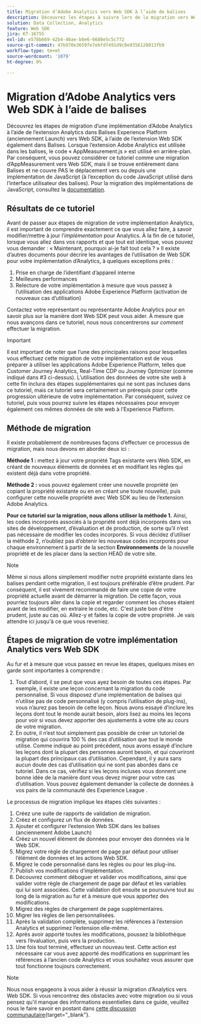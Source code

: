 ```yaml
---
title: Migration d’Adobe Analytics vers Web SDK à l’aide de balises
description: Découvrez les étapes à suivre lors de la migration vers Web SDK, ainsi que les décisions qui devront être prises en cours de route.
solution: Data Collection, Analytics
feature: Web SDK
jira: KT-16755
exl-id: e578b669-42b4-46ae-b6e6-6688e5c5c772
source-git-commit: 47b970e3659fe7ebfdf491d9c0e9356128013fb9
workflow-type: tm+mt
source-wordcount: '1079'
ht-degree: 0%

---
```


# Migration d’Adobe Analytics vers Web SDK à l’aide de balises

Découvrez les étapes de migration d’une implémentation d’Adobe Analytics à l’aide de l’extension Analytics dans Balises Experience Platform (anciennement Launch) vers Web SDK, à l’aide de l’extension Web SDK également dans Balises. Lorsque l’extension Adobe Analytics est utilisée dans les balises, le code « AppMeasurement.js » est utilisé en arrière-plan. Par conséquent, vous pouvez considérer ce tutoriel comme une migration d’AppMeasurement vers Web SDK, mais il se trouve entièrement dans Balises et ne couvre PAS le déplacement vers ou depuis une implémentation de JavaScript (à l’exception du code JavaScript utilisé dans l’interface utilisateur des balises). Pour la migration des implémentations de JavaScript, consultez la [documentation](https://experienceleague.adobe.com/en/docs/analytics/implementation/aep-edge/web-sdk/appmeasurement-to-web-sdk).

## Résultats de ce tutoriel

Avant de passer aux étapes de migration de votre implémentation Analytics, il est important de comprendre exactement ce que vous allez faire, à savoir modifier/mettre à jour l’_implémentation_ pour Analytics. À la fin de ce tutoriel, lorsque vous allez dans vos rapports et que tout est identique, vous pouvez vous demander : « Maintenant, pourquoi ai-je fait tout cela ? » Il existe d’autres documents pour décrire les avantages de l’utilisation de Web SDK pour votre implémentation d’Analytics, à quelques exceptions près :

1. Prise en charge de l’identifiant d’appareil interne
1. Meilleures performances
1. Relecture de votre implémentation à mesure que vous passez à l’utilisation des applications Adobe Experience Platform (activation de nouveaux cas d’utilisation)

Contactez votre représentant ou représentante Adobe Analytics pour en savoir plus sur la manière dont Web SDK peut vous aider. À mesure que nous avançons dans ce tutoriel, nous nous concentrerons sur _comment_ effectuer la migration.

>[!IMPORTANT]
>
>Il est important de noter que l’une des principales raisons pour lesquelles vous effectuez cette migration de votre implémentation est de vous préparer à utiliser les applications Adobe Experience Platform, telles que Customer Journey Analytics, Real-Time CDP ou Journey Optimizer (comme indiqué dans #3 ci-dessus). L’utilisation des données de votre site web à cette fin inclura des étapes supplémentaires qui ne sont pas incluses dans ce tutoriel, mais ce tutoriel sera certainement un prérequis pour cette progression ultérieure de votre implémentation. Par conséquent, suivez ce tutoriel, puis vous pourrez suivre les étapes nécessaires pour envoyer également ces mêmes données de site web à l’Experience Platform.

## Méthode de migration

Il existe probablement de nombreuses façons d’effectuer ce processus de migration, mais nous devons en aborder deux ici :

**Méthode 1 :** mettez à jour votre propriété Tags existante vers Web SDK, en créant de nouveaux éléments de données et en modifiant les règles qui existent déjà dans votre propriété.

**Méthode 2 :** vous pouvez également créer une nouvelle propriété (en copiant la propriété existante ou en en créant une toute nouvelle), puis configurer cette nouvelle propriété avec Web SDK au lieu de l’extension Adobe Analytics.

**Pour ce tutoriel sur la migration, nous allons utiliser la méthode 1.** Ainsi, les codes incorporés associés à la propriété sont déjà incorporés dans vos sites de développement, d’évaluation et de production, de sorte qu’il n’est pas nécessaire de modifier les codes incorporés. Si vous décidez d’utiliser la méthode 2, n’oubliez pas d’obtenir les nouveaux codes incorporés pour chaque environnement à partir de la section **Environnements** de la nouvelle propriété et de les placer dans la section HEAD de votre site.

>[!NOTE]
>
>Même si nous allons simplement modifier notre propriété existante dans les balises pendant cette migration, il est toujours préférable d’être prudent. Par conséquent, il est vivement recommandé de faire une copie de votre propriété actuelle avant de démarrer la migration. De cette façon, vous pourriez toujours aller dans la copie et regarder comment les choses étaient avant de les modifier, en extraire le code, etc.
>C&#39;est juste bon d&#39;être prudent, juste au cas où. Allez-y et faites la copie de votre propriété. Je vais attendre ici jusqu&#39;à ce que vous reveniez.

## Étapes de migration de votre implémentation Analytics vers Web SDK

Au fur et à mesure que vous passez en revue les étapes, quelques mises en garde sont importantes à comprendre :

1. Tout d’abord, il se peut que vous ayez besoin de toutes ces étapes. Par exemple, il existe une leçon concernant la migration du code personnalisé. Si vous disposez d’une implémentation de balises qui n’utilise pas de code personnalisé (y compris l’utilisation de plug-ins), vous n’aurez pas besoin de cette leçon. Nous avons essayé d’inclure les leçons dont tout le monde aurait besoin, alors lisez au moins les leçons pour voir si vous devez apporter des ajustements à votre site au cours de votre migration.
1. En outre, il n’est tout simplement pas possible de créer un tutoriel de migration qui couvrira 100 % des cas d’utilisation que tout le monde utilise. Comme indiqué au point précédent, nous avons essayé d’inclure les leçons dont la plupart des personnes auront besoin, et qui couvriront la plupart des principaux cas d’utilisation. Cependant, il y aura sans aucun doute des cas d’utilisation qui ne sont pas abordés dans ce tutoriel. Dans ce cas, vérifiez si les leçons incluses vous donnent une bonne idée de la manière dont vous devez migrer pour votre cas d’utilisation. Vous pouvez également demander la collecte de données à vos pairs de la communauté des Experience League [](https://experienceleaguecommunities.adobe.com/t5/adobe-experience-platform-data/ct-p/adobe-launch-community).

Le processus de migration implique les étapes clés suivantes :

1. Créez une suite de rapports de validation de migration.
1. Créez et configurez un flux de données.
1. Ajouter et configurer l’extension Web SDK dans les balises (anciennement Adobe Launch)
1. Créez un nouvel élément de données pour envoyer des données via le Web SDK.
1. Migrez votre règle de chargement de page par défaut pour utiliser l’élément de données et les actions Web SDK.
1. Migrez le code personnalisé dans les règles ou pour les plug-ins.
1. Publish vos modifications d’implémentation.
1. Découvrez comment déboguer et valider vos modifications, ainsi que valider votre règle de chargement de page par défaut et les variables qui lui sont associées. Cette validation doit ensuite se poursuivre tout au long de la migration au fur et à mesure que vous apportez des modifications.
1. Migrez des règles de chargement de page supplémentaires.
1. Migrer les règles de lien personnalisées.
1. Après la validation complète, supprimez les références à l’extension Analytics et supprimez l’extension elle-même.
1. Après avoir apporté toutes les modifications, poussez la bibliothèque vers l’évaluation, puis vers la production.
1. Une fois tout terminé, effectuez un nouveau test. Cette action est nécessaire car vous avez apporté des modifications en supprimant les références à l’ancien code Analytics et vous souhaitez vous assurer que tout fonctionne toujours correctement.

>[!NOTE]
>
>Nous nous engageons à vous aider à réussir la migration d’Analytics vers Web SDK. Si vous rencontrez des obstacles avec votre migration ou si vous pensez qu&#39;il manque des informations essentielles dans ce guide, veuillez nous le faire savoir en postant dans [cette discussion communautaire](https://experienceleaguecommunities.adobe.com/t5/adobe-experience-platform-data/tutorial-discussion-migrate-adobe-analytics-to-web-sdk-using/m-p/732308#M604){target="_blank"}.

